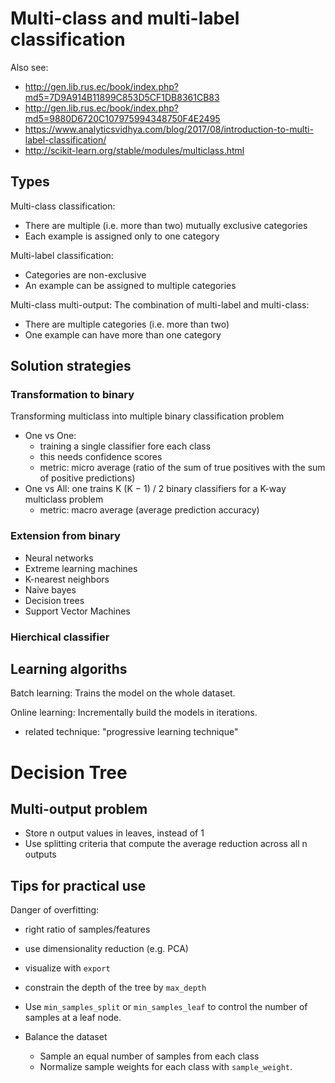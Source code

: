 # Multi-class and multi-label classification
Also see:
* http://gen.lib.rus.ec/book/index.php?md5=7D9A914B11899C853D5CF1DB8361CB83
* http://gen.lib.rus.ec/book/index.php?md5=9880D6720C107975994348750F4E2495
* https://www.analyticsvidhya.com/blog/2017/08/introduction-to-multi-label-classification/
* http://scikit-learn.org/stable/modules/multiclass.html

## Types
Multi-class classification:
* There are multiple (i.e. more than two) mutually exclusive categories
* Each example is assigned only to one category

Multi-label classification:
* Categories are non-exclusive
* An example can be assigned to multiple categories

Multi-class multi-output: The combination of multi-label and multi-class:
* There are multiple categories (i.e. more than two)
* One example can have more than one category

## Solution strategies
### Transformation to binary
Transforming multiclass into multiple binary classification problem
* One vs One:
    - training a single classifier fore each class
    - this needs confidence scores
    - metric: micro average (ratio of the sum of true positives with the sum of positive predictions)
* One vs All: one trains K (K − 1) / 2 binary classifiers for a K-way multiclass problem
    - metric: macro average (average prediction accuracy)

### Extension from binary
* Neural networks
* Extreme learning machines
* K-nearest neighbors
* Naive bayes
* Decision trees
* Support Vector Machines

### Hierchical classifier

## Learning algoriths
Batch learning: Trains the model on the whole dataset.

Online learning: Incrementally build the models in iterations.
* related technique: "progressive learning technique"

# Decision Tree
## Multi-output problem
* Store n output values in leaves, instead of 1
* Use splitting criteria that compute the average reduction across all n outputs

## Tips for practical use
Danger of overfitting:
* right ratio of samples/features
* use dimensionality reduction (e.g. PCA)
* visualize with `export`

* constrain the depth of the tree by `max_depth`
* Use `min_samples_split` or `min_samples_leaf` to control the number of samples at a leaf node.
* Balance the dataset
    - Sample an equal number of samples from each class
    - Normalize sample weights for each class with `sample_weight`.
